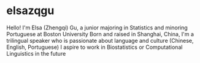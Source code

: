 # elsazqgu
Hello! I'm Elsa (Zhengqi) Gu, a junior majoring in Statistics and minoring Portuguese at Boston University
Born and raised in Shanghai, China, I'm a trilingual speaker who is passionate about language and culture (Chinese, English, Portuguese)
I aspire to work in Biostatistics or Computational Linguistics in the future
